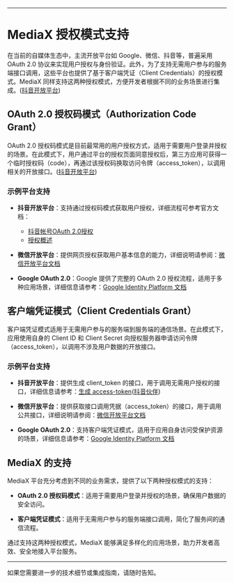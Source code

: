 
---

# MediaX 授权模式支持

在当前的自媒体生态中，主流开放平台如 Google、微信、抖音等，普遍采用 OAuth 2.0 协议来实现用户授权与身份验证。此外，为了支持无需用户参与的服务端接口调用，这些平台也提供了基于客户端凭证（Client Credentials）的授权模式。MediaX 同样支持这两种授权模式，方便开发者根据不同的业务场景进行集成。([抖音开放平台][1])

## OAuth 2.0 授权码模式（Authorization Code Grant）

OAuth 2.0 授权码模式是目前最常用的用户授权方式，适用于需要用户登录并授权的场景。在此模式下，用户通过平台的授权页面同意授权后，第三方应用可获得一个临时授权码（code），再通过该授权码换取访问令牌（access\_token），以调用相关的开放接口。([抖音开放平台][1])

### 示例平台支持

* **抖音开放平台**：支持通过授权码模式获取用户授权，详细流程可参考官方文档：

  * [抖音帐号OAuth 2.0授权](https://open.douyin.com/platform/resource/docs/develop/permission/web/oauth2)
  * [授权概述](https://developer.open-douyin.com/docs/resource/zh-CN/dop/develop/sdk/mobile-app/permission/overall-permission/)

* **微信开放平台**：提供网页授权获取用户基本信息的能力，详细说明请参阅：[微信开放平台文档](https://developers.weixin.qq.com/doc/oplatform/Website_App/WeChat_Login/Wechat_Login.html)

* **Google OAuth 2.0**：Google 提供了完整的 OAuth 2.0 授权流程，适用于多种应用场景，详细信息请参考：[Google Identity Platform 文档](https://developers.google.com/identity/protocols/oauth2)

## 客户端凭证模式（Client Credentials Grant）

客户端凭证模式适用于无需用户参与的服务端到服务端的通信场景。在此模式下，应用使用自身的 Client ID 和 Client Secret 向授权服务器申请访问令牌（access\_token），以调用不涉及用户数据的开放接口。

### 示例平台支持

* **抖音开放平台**：提供生成 client\_token 的接口，用于调用无需用户授权的接口，详细信息请参考：[生成 access-token](https://partner.open-douyin.com/docs/resource/zh-CN/local-life/develop/OpenAPI/preparation/client_token)([抖音伙伴][2])

* **微信开放平台**：提供获取接口调用凭据（access\_token）的接口，用于调用公共接口，详细说明请参阅：[微信开放平台文档](https://developers.weixin.qq.com/doc/offiaccount/Basic_Information/Get_access_token.html)

* **Google OAuth 2.0**：支持客户端凭证模式，适用于应用自身访问受保护资源的场景，详细信息请参考：[Google Identity Platform 文档](https://developers.google.com/identity/protocols/oauth2/service-account)

## MediaX 的支持

MediaX 平台充分考虑到不同的业务需求，提供了以下两种授权模式的支持：

* **OAuth 2.0 授权码模式**：适用于需要用户登录并授权的场景，确保用户数据的安全访问。

* **客户端凭证模式**：适用于无需用户参与的服务端接口调用，简化了服务间的通信流程。

通过支持这两种授权模式，MediaX 能够满足多样化的应用场景，助力开发者高效、安全地接入平台服务。

---

如果您需要进一步的技术细节或集成指南，请随时告知。

[1]: https://developer.open-douyin.com/docs/resource/zh-CN/dop/develop/sdk/mobile-app/permission/overall-permission/?utm_source=chatgpt.com "授权概述_抖音开放平台"
[2]: https://partner.open-douyin.com/docs/resource/zh-CN/local-life/develop/OpenAPI/preparation/client_token?utm_source=chatgpt.com "生成 access-token_抖音开放平台"
